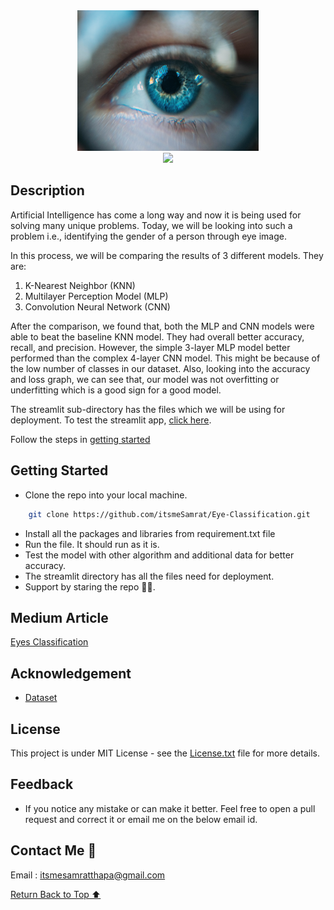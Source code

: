 <div align="center">
    <a href="https://github.com/itsmeSamrat" target="_blank">
        <img src="https://github.com/itsmeSamrat/Eye-Classification/blob/main/eyes.jpg?raw=true" 
        alt="Logo" width="290" height="225">
    </a>
</div>

<div align="center">
<img src="https://readme-typing-svg.demolab.com?font=Fira+Code&duration=2000&pause=200&center=true&vCenter=true&multiline=true&width=800&height=100&lines=Eyes+Classification;Implementing+End-to-End+Convolution+Neural+Network(CNN)+Classifier;to+determine+Gender+by+Eyes+Images">
</div>

## Description

Artificial Intelligence has come a long way and now it is being used for solving many unique problems. Today, we will be looking into such a problem i.e., identifying the gender of a person through eye image.

In this process, we will be comparing the results of 3 different models. They are:

1. K-Nearest Neighbor (KNN)
2. Multilayer Perception Model (MLP)
3. Convolution Neural Network (CNN)

After the comparison, we found that, both the MLP and CNN models were able to beat the baseline KNN model. They had overall better accuracy, recall, and precision. However, the simple 3-layer MLP model better performed than the complex 4-layer CNN model. This might be because of the low number of classes in our dataset. Also, looking into the accuracy and loss graph, we can see that, our model was not overfitting or underfitting which is a good sign for a good model.

The streamlit sub-directory has the files which we will be using for deployment. To test the streamlit app, [click here](https://itsmesamrat-eye-classification-streamlitapp-rqmkrl.streamlit.app/).

Follow the steps in [getting started](#getting-started)

## Getting Started

- Clone the repo into your local machine.

```bash
    git clone https://github.com/itsmeSamrat/Eye-Classification.git
```

- Install all the packages and libraries from requirement.txt file
- Run the file. It should run as it is.
- Test the model with other algorithm and additional data for better accuracy.
- The streamlit directory has all the files need for deployment.
- Support by staring the repo 🙂😁.

## Medium Article

[Eyes Classification](https://medium.com/@itsmeSamrat/eyes-classification-d2580c5e8038)

## Acknowledgement

- [Dataset](https://www.kaggle.com/datasets/pavelbiz/eyes-rtte)

## License

This project is under MIT License - see the [License.txt](https://github.com/itsmeSamrat/Eye-Classification/blob/main/license.txt) file for more details.

## Feedback

- If you notice any mistake or can make it better. Feel free to open a pull request and correct it or email me on the below email id.

## Contact Me 📨

Email : [itsmesamratthapa@gmail.com](mailto:itsmesamratthapa@gmail.com)

<!-- Back to the top -->

[Return Back to Top ⬆️](#getting-started)
